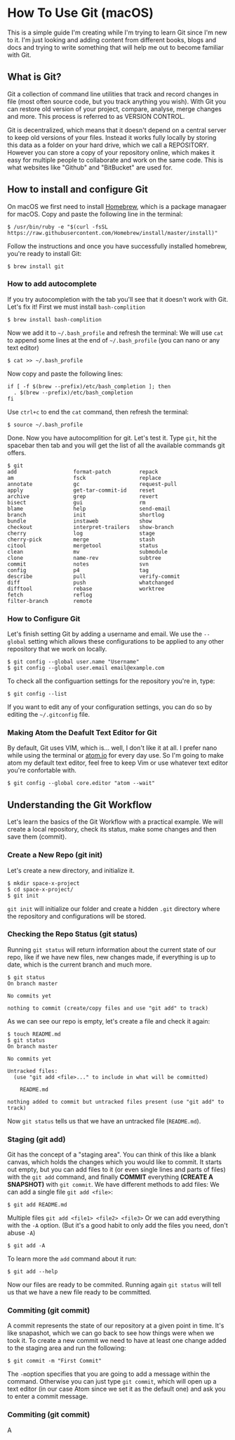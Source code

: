 # How To Use Git  (macOS)

This is a simple guide I'm creating while I'm trying to learn Git since I'm new to it.
I'm just looking and adding content from different books, blogs and docs and trying to write something that will help me out to become familiar with Git.

## What is Git?

Git a collection of command line utilities that track and record changes in file (most often source code, but you track anything you wish). With Git you can restore old version of your project, compare, analyse, merge changes and more. This process is referred to as VERSION CONTROL.

Git is decentralized, which means that it doesn't depend on a central server to keep old versions of your files. Instead it works fully locally by storing this data as a folder on your hard drive, which we call a REPOSITORY. However you can store a copy of your repository online, which makes it easy for multiple people to collaborate and work on the same code. This is what websites like "Github" and "BitBucket" are used for.

## How to install and configure Git

On macOS we first need to install [Homebrew](https://brew.sh/ "Homebrew"), which is a package managaer for macOS.
Copy and paste the following line in the terminal:
```
$ /usr/bin/ruby -e "$(curl -fsSL https://raw.githubusercontent.com/Homebrew/install/master/install)"
```
Follow the instructions and once you have successfully installed homebrew, you're ready to install Git:
``` 
$ brew install git
```

### How to add autocomplete
If you try autocompletion with the tab you'll see that it doesn't work with Git. Let's fix it!
First we must install `bash-complition`
```
$ brew install bash-complition
```
Now we add it to `~/.bash_profile` and refresh the terminal:
We will use `cat` to append some lines at the end of `~/.bash_profile` (you can nano or any text editor)
```
$ cat >> ~/.bash_profile
```
Now copy and paste the following lines:
```
if [ -f $(brew --prefix)/etc/bash_completion ]; then
  . $(brew --prefix)/etc/bash_completion
fi
```
Use `ctrl+c` to end the `cat` command, then refresh the terminal:
```
$ source ~/.bash_profile
```
Done. Now you have autocomplition for git. Let's test it.
Type `git`, hit the spacebar then tab and you will get the list of all the available commands git offers.
```
$ git
add                  format-patch         repack
am                   fsck                 replace
annotate             gc                   request-pull
apply                get-tar-commit-id    reset
archive              grep                 revert
bisect               gui                  rm
blame                help                 send-email
branch               init                 shortlog
bundle               instaweb             show
checkout             interpret-trailers   show-branch
cherry               log                  stage
cherry-pick          merge                stash
citool               mergetool            status
clean                mv                   submodule
clone                name-rev             subtree
commit               notes                svn
config               p4                   tag
describe             pull                 verify-commit
diff                 push                 whatchanged
difftool             rebase               worktree
fetch                reflog
filter-branch        remote
```

### How to Configure Git
Let's finish setting Git by adding a username and email. We use the `--global` setting which allows these configurations to be applied to any other repository that we work on locally.
```
$ git config --global user.name "Username"
$ git config --global user.email email@example.com
```
To check all the configuartion settings for the repository you're in, type:
```
$ git config --list
```
If you want to edit any of your configuration settings, you can do so by editing the `~/.gitconfig` file.

### Making Atom the Deafult Text Editor for Git
By default, Git uses VIM, which is... well, I don't like it at all. I prefer nano while using the terminal or [atom.io](https://atom.io/ "Atom.io") for every day use.
So I'm going to make atom my default text editor, feel free to keep Vim or use whatever text editor you're confortable with.
```
$ git config --global core.editor "atom --wait"
```

## Understanding the Git Workflow
Let's learn the basics of the Git Workflow with a practical example. We will create a local repository, check its status, make some changes and then save them (commit).

### Create a New Repo (git init)
Let's create a new directory, and initialize it. 
```
$ mkdir space-x-project
$ cd space-x-project/
$ git init
```
`git init` will initialize our folder and create a hidden `.git` directory where the repository and configurations will be stored.

### Checking the Repo Status (git status)
Running `git status` will return information about the current state of our repo, like if we have new files, new changes made, if everything is up to date, which is the current branch and much more.
```
$ git status
On branch master

No commits yet

nothing to commit (create/copy files and use "git add" to track)
```
As we can see our repo is empty, let's create a file and check it again:
```
$ touch README.md
$ git status
On branch master

No commits yet

Untracked files:
  (use "git add <file>..." to include in what will be committed)

	README.md

nothing added to commit but untracked files present (use "git add" to track)
```
Now `git status` tells us that we have an untracked file (`README.md`).

### Staging (git add)
Git has the concept of a "staging area". You can think of this like a blank canvas, which holds the changes which you would like to commit. It starts out empty, but you can add files to it (or even single lines and parts of files) with the `git add` command, and finally **COMMIT** everything **(CREATE A SNAPSHOT)** with `git commit`.
We have different methods to add files:
We can add a single file `git add <file>`:
```
$ git add README.md
```
Multiple files `git add <file1> <file2> <file3>`
Or we can add everything with the `-A` option. (But it's a good habit to only add the files you need, don't abuse `-A`)
```
$ git add -A
```
To learn more the `add` command about it run:
```
$ git add --help
```
Now our files are ready to be commited. Running again `git status` will tell us that we have a new file ready to be committed.

### Commiting (git commit)
A commit represents the state of our repository at a given point in time. It's like snapashot, which we can go back to see how things were when we took it. To create a new commit we need to have at least one change added to the staging area and run the following:
```
$ git commit -m "First Commit"
```
The `-m`option specifies that you are going to add a message within the command. Otherwise you can just type `git commit`, which will open up a text editor (in our case Atom since we set it as the default one) and ask you to enter a commit message.

### Commiting (git commit)
A
